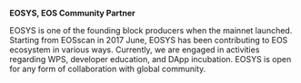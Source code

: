 **EOSYS, EOS Community Partner**

EOSYS is one of the founding block producers when the mainnet launched. Starting from EOSscan in 2017 June, EOSYS has been contributing to EOS ecosystem in various ways. Currently, we are engaged in activities regarding WPS, developer education, and DApp incubation. EOSYS is open for any form of collaboration with global community. 
